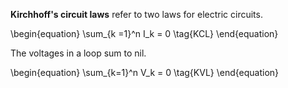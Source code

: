 **Kirchhoff's circuit laws** refer to two laws for electric circuits.

\begin{equation}
\sum_{k =1}^n I_k = 0 \tag{KCL}
\end{equation}

The voltages in a loop sum to nil.

\begin{equation}
\sum_{k=1}^n V_k = 0 \tag{KVL}
\end{equation}